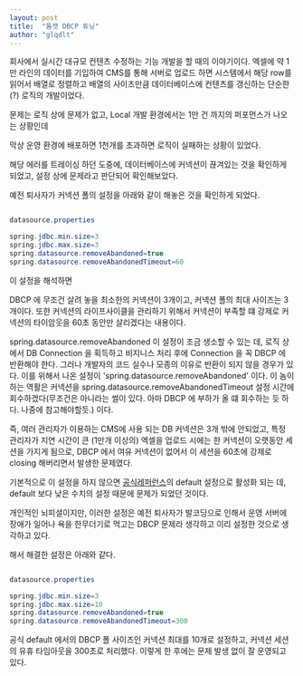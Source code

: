 ```yaml
---
layout: post
title:  "톰캣 DBCP 튜닝"
author: "glqdlt"
---
```


회사에서 실시간 대규모 컨텐츠 수정하는 기능 개발을 할 때의 이야기이다. 엑셀에 약 1만 라인의 데이터를 기입하여 CMS를 통해 서버로 업로드 하면 시스템에서 해당 row를 읽어서 배열로 정렬하고 배열의 사이즈만큼 데이터베이스에 컨텐츠를 갱신하는 단순한(?) 로직의 개발이었다.

문제는 로직 상에 문제가 없고, Local 개발 환경에서는 1만 건 까지의 퍼포먼스가 나오는 상황인데

막상 운영 환경에 배포하면 1천개를 초과하면 로직이 실패하는 상황이 있었다.

해당 에러를 트레이싱 하던 도중에, 데이터베이스에 커넥션이 끊겨있는 것을 확인하게 되었고, 설정 상에 문제라고 판단되어 확인해보았다.

예전 퇴사자가 커넥션 폴의 설정을 아래와 같이 해놓은 것을 확인하게 되었다.

```java

datasource.properties

spring.jdbc.min.size=3
spring.jdbc.max.size=3
spring.datasource.removeAbandoned=true
spring.datasource.removeAbandonedTimeout=60


```

이 설정을 해석하면

DBCP 에 무조건 살려 놓을 최소한의 커넥션이 3개이고, 커넥션 폴의 최대 사이즈는 3개이다. 또한 커넥션의 라이프사이클을 관리하기 위해서 커넥션이 부족할 떄 강제로 커넥션의 타이암웃을 60초 동안만 살리겠다는 내용이다.

spring.datasource.removeAbandoned 이 설정이 조금 생소할 수 있는 데, 로직 상에서 DB Connection 을 획득하고 비지니스 처리 후에 Connection 을 꼭 DBCP 에 반환해야 한다. 그러나 개발자의 코드 실수나 모종의 이유로 반환이 되지 않을 경우가 있다. 이를 위해서 나온 설정이 'spring.datasource.removeAbandoned' 이다. 이 놈이 하는 역활은 커넥션을 spring.datasource.removeAbandonedTimeout 설정 시간에 회수하겠다(무조건은 아니라는 썰이 있다. 아마 DBCP 에 부하가 올 떄 회수하는 듯 하다. 나중에 참고해야할듯.) 이다. 

즉, 여러 관리자가 이용하는 CMS에 사용 되는 DB 커넥션은 3개 밖에 안되었고, 특정 관리자가 지연 시간이 큰 (1만개 이상의) 엑셀을 업로드 시에는 한 커넥션이 오랫동안 세션을 가지게 됨으로, DBCP 에서 여유 커넥션이 없어서 이 세션을 60초에 강제로 closing 해버리면서 발생한 문제였다.

기본적으로 이 설정을 하지 않으면 [공식레퍼런스](https://commons.apache.org/proper/commons-dbcp/configuration.html)의 default 설정으로 활성화 되는 데, default 보다 낮은 수치의 설정 때문에 문제가 되었던 것이다.

개인적인 뇌피셜이지만, 이러한 설정은 예전 퇴사자가 발코딩으로 인해서 운영 서버에 장애가 일어나 욕을 한무더기로 먹고는 DBCP 문제라 생각하고 이리 설정한 것으로 생각하고 있다.



해서 해결한 설정은 아래와 같다.

```java

datasource.properties

spring.jdbc.min.size=3
spring.jdbc.max.size=10
spring.datasource.removeAbandoned=true
spring.datasource.removeAbandonedTimeout=300


```

공식 default 에서의 DBCP 폴 사이즈인 커넥션 최대를 10개로 설정하고, 커넥션 세션의 유휴 타임아웃을 300초로 처리했다.
이렇게 한 후에는 문제 발생 없이 잘 운영되고 있다.